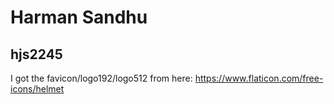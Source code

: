 # Harman Sandhu 
## hjs2245

I got the favicon/logo192/logo512 from here: https://www.flaticon.com/free-icons/helmet
